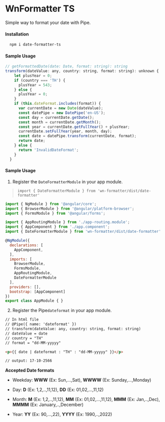 # **WnFormatter TS**

Simple way to format your date with Pipe.

#### **Installation**

```bash
  npm i date-formatter-ts
```

#### **Sample Usage**

```javascript
// getFormattedDate(date: Date, format: string): string
transform(dateValue: any, country: string, format: string): unknown {
    let plusYear = 0;
    if (country === 'TH') {
      plusYear = 543;
    } else {
      plusYear = 0;
    }
    if (this.dateFormat.includes(format)) {
      var currentDate = new Date(dateValue);
      const datePipe = new DatePipe('en-US');
      const day = currentDate.getDate();
      const month = currentDate.getMonth();
      const year = currentDate.getFullYear() + plusYear;
      currentDate.setFullYear(year, month, day);
      const date = datePipe.transform(currentDate, format);
      return date;
    } else {
      return 'InvalidDateFormat';
    }
  }
```

#### **Sample Usage**

1) Register the `DateFormatterModule` in your app module.
> `import { DateFormatterModule } from 'wn-formatter/dist/date-formatter'`

```javascript
import { NgModule } from '@angular/core';
import { BrowserModule } from '@angular/platform-browser';
import { FormsModule } from '@angular/forms';

import { AppRoutingModule } from './app-routing.module';
import { AppComponent } from './app.component';
import { DateFormatterModule } from 'wn-formatter/dist/date-formatter'

@NgModule({
  declarations: [
    AppComponent,
  ],
  imports: [
    BrowserModule,
    FormsModule,
    AppRoutingModule,
    DateFormatterModule
  ],
  providers: [],
  bootstrap: [AppComponent]
})
export class AppModule { }
```
2) Register the Pipe`dateformat` in your app module.

```html
// In html file
// @Pipe({ name: 'dateformat' })
// transform(dateValue: any, country: string, format: string)
// dateValue = date
// country = "TH"
// format = "dd-MM-yyyyy"

<p>{{ date | dateformat : "TH" : "dd-MM-yyyyy" }}</p>

// output: 17-10-2566
```

**Accepted Date formats**

- Weekday: **WWW** (Ex: Sun,...,Sat), **WWWW** (Ex: Sunday,...,Monday)

- Day: **D** (Ex: 1,2,..,11,12), **DD** (Ex: 01,02,...,11,12)

- Month: **M** (Ex: 1,2,..,11,12), **MM** (Ex: 01,02,...,11,12), **MMM** (Ex: Jan,..,Dec), **MMMM** (Ex: January,..,December)

- Year: **YY** (Ex: 90,...,22), **YYYY** (Ex: 1990,..,2022)
